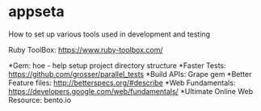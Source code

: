 appseta
=======

How to set up various tools used in development and testing

Ruby ToolBox: https://www.ruby-toolbox.com/

*Gem:  hoe - help setup project directory structure
*Faster Tests: https://github.com/grosser/parallel_tests
*Build APIs: Grape gem
*Better Feature files: http://betterspecs.org/#describe
*Web Fundamentals: https://developers.google.com/web/fundamentals/
*Ultimate Online Web Resource: bento.io

